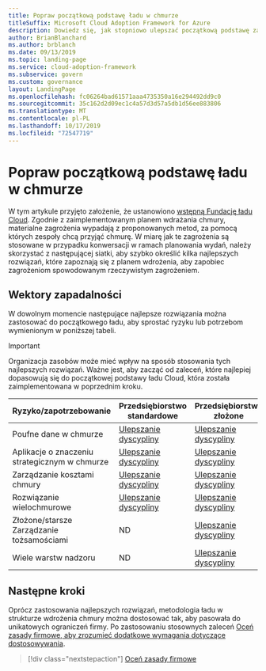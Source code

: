 ```yaml
---
title: Popraw początkową podstawę ładu w chmurze
titleSuffix: Microsoft Cloud Adoption Framework for Azure
description: Dowiedz się, jak stopniowo ulepszać początkową podstawę zarządzania chmurą.
author: BrianBlanchard
ms.author: brblanch
ms.date: 09/13/2019
ms.topic: landing-page
ms.service: cloud-adoption-framework
ms.subservice: govern
ms.custom: governance
layout: LandingPage
ms.openlocfilehash: fc06264bad61571aaa4735350a16e294492dd9c0
ms.sourcegitcommit: 35c162d2d09ec1c4a57d3d57a5db1d56ee883806
ms.translationtype: MT
ms.contentlocale: pl-PL
ms.lasthandoff: 10/17/2019
ms.locfileid: "72547719"
---
```

# <a name="improve-your-initial-cloud-governance-foundation"></a>Popraw początkową podstawę ładu w chmurze

W tym artykule przyjęto założenie, że ustanowiono [wstępną Fundację ładu Cloud](./initial-foundation.md). Zgodnie z zaimplementowanym planem wdrażania chmury, materialne zagrożenia wypadają z proponowanych metod, za pomocą których zespoły chcą przyjąć chmurę. W miarę jak te zagrożenia są stosowane w przypadku konwersacji w ramach planowania wydań, należy skorzystać z następującej siatki, aby szybko określić kilka najlepszych rozwiązań, które zapoznają się z planem wdrożenia, aby zapobiec zagrożeniom spowodowanym rzeczywistym zagrożeniem.

## <a name="maturity-vectors"></a>Wektory zapadalności

W dowolnym momencie następujące najlepsze rozwiązania można zastosować do początkowego ładu, aby sprostać ryzyku lub potrzebom wymienionym w poniższej tabeli.

> [!IMPORTANT]
> Organizacja zasobów może mieć wpływ na sposób stosowania tych najlepszych rozwiązań. Ważne jest, aby zacząć od zaleceń, które najlepiej dopasowują się do początkowej podstawy ładu Cloud, która została zaimplementowana w poprzednim kroku.

|Ryzyko/zapotrzebowanie | Przedsiębiorstwo standardowe | Przedsiębiorstwo złożone |
|---|---|---|
|Poufne dane w chmurze|[Ulepszanie dyscypliny](./guides/standard/security-baseline-improvement.md)|[Ulepszanie dyscypliny](./guides/complex/security-baseline-improvement.md)|
|Aplikacje o znaczeniu strategicznym w chmurze|[Ulepszanie dyscypliny](./guides/standard/resource-consistency-improvement.md)|[Ulepszanie dyscypliny](./guides/complex/resource-consistency-improvement.md)|
|Zarządzanie kosztami chmury|[Ulepszanie dyscypliny](./guides/standard/cost-management-improvement.md)|[Ulepszanie dyscypliny](./guides/complex/cost-management-improvement.md)|
|Rozwiązanie wielochmurowe|[Ulepszanie dyscypliny](./guides/standard/multicloud-improvement.md)|[Ulepszanie dyscypliny](./guides/complex/multicloud-improvement.md)|
|Złożone/starsze Zarządzanie tożsamościami|ND|[Ulepszanie dyscypliny](./guides/complex/identity-baseline-improvement.md)|
|Wiele warstw nadzoru|ND|[Ulepszanie dyscypliny](./guides/complex/multiple-layers-of-governance.md)|

## <a name="next-steps"></a>Następne kroki

Oprócz zastosowania najlepszych rozwiązań, metodologia ładu w strukturze wdrożenia chmury można dostosować tak, aby pasowała do unikatowych ograniczeń firmy. Po zastosowaniu stosownych zaleceń [Oceń zasady firmowe, aby zrozumieć dodatkowe wymagania dotyczące dostosowywania](./corporate-policy.md).

> [!div class="nextstepaction"]
> [Oceń zasady firmowe](./corporate-policy.md)

